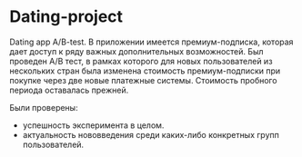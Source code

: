 # Dating-project
Dating app A/B-test.
В приложении имеется премиум-подписка, которая дает доступ к ряду важных дополнительных возможностей.
Был проведен A/B тест, в рамках которого для новых пользователей из нескольких стран была изменена стоимость премиум-подписки при покупке через две новые платежные системы.
Стоимость пробного периода оставалась прежней.

Были проверены:
- успешность эксперимента в целом.
- актуальность нововведения среди каких-либо конкретных групп пользователей.
